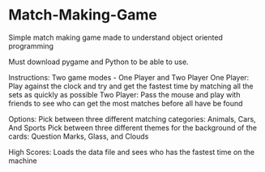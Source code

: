# Match-Making-Game
Simple match making game made to understand object oriented programming

Must download pygame and Python to be able to use. 

Instructions:
Two game modes - One Player and Two Player
One Player: Play against the clock and try and get the fastest time by matching all the sets as quickly as possible
Two Player: Pass the mouse and play with friends to see who can get the most matches before all have be found

Options:
Pick between three different matching categories: Animals, Cars, And Sports
Pick between three different themes for the background of the cards: Question Marks, Glass, and Clouds

High Scores:
Loads the data file and sees who has the fastest time on the machine
